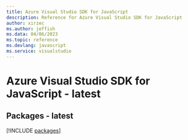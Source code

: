```yaml
---
title: Azure Visual Studio SDK for JavaScript
description: Reference for Azure Visual Studio SDK for JavaScript
author: xirzec
ms.author: jeffish
ms.data: 04/06/2023
ms.topic: reference
ms.devlang: javascript
ms.service: visualstudio
---
```

# Azure Visual Studio SDK for JavaScript - latest
## Packages - latest
[!INCLUDE [packages](visual-studio-index.md)]
